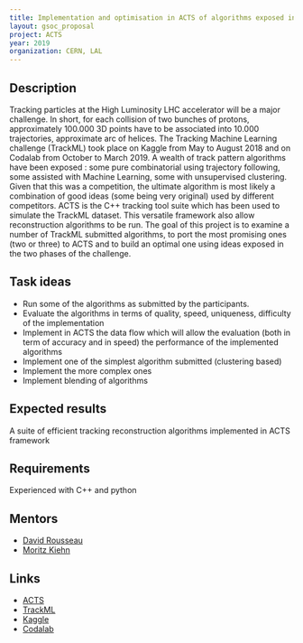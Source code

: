 ```yaml
---
title: Implementation and optimisation in ACTS of algorithms exposed in TrackML challenge
layout: gsoc_proposal
project: ACTS
year: 2019
organization: CERN, LAL
---
```


## Description

Tracking particles at the High Luminosity LHC accelerator will be a major challenge. In short, for each collision of two bunches of protons, approximately 100.000 3D points have to be associated into 10.000 trajectories, approximate arc of helices.
The Tracking Machine Learning challenge (TrackML) took place on Kaggle
from May to August 2018 and on Codalab from October to March 2019. A wealth of track pattern algorithms have been
exposed : some pure
combinatorial using trajectory following, some assisted with Machine Learning, some with unsupervised clustering. Given
that this was a competition, the ultimate algorithm is most likely a combination of good ideas (some being very original) used by different competitors.
ACTS is the C++ tracking tool suite which has been used to simulate the TrackML dataset. This versatile framework also allow reconstruction algorithms to be run.
The goal of this project is to examine a number of TrackML submitted algorithms, to port the most promising ones (two or
three) to ACTS and to build an optimal one using ideas exposed in the two phases of the challenge.

## Task ideas
 * Run some of the algorithms as submitted by the participants.
 * Evaluate the algorithms in terms of quality, speed, uniqueness, difficulty of the implementation
 * Implement in ACTS the data flow which will allow the evaluation (both in term of accuracy and in speed) the performance of the implemented algorithms
 * Implement one of the simplest algorithm submitted (clustering based)
 * Implement the more complex ones
 * Implement blending of algorithms


## Expected results
A suite of efficient tracking reconstruction algorithms implemented in ACTS framework

## Requirements
Experienced with C++ and python

## Mentors
  * [David Rousseau](mailto:rousseau@lal.in2p3.fr)
  * [Moritz Kiehn](mailto:moritz.kiehn@cern.ch)

## Links
  * [ACTS](http://acts.web.cern.ch/ACTS/)
  * [TrackML](https://sites.google.com/site/trackmlparticle/)
  * [Kaggle](https://www.kaggle.com/c/trackml-particle-identification)
  * [Codalab](https://competitions.codalab.org/competitions/20112)
